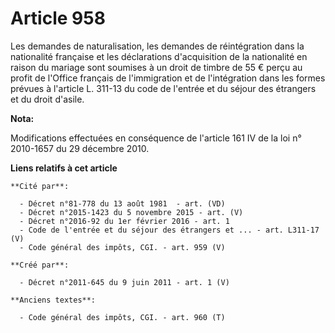 # Article 958

Les demandes de naturalisation, les demandes de réintégration dans la  nationalité française et les déclarations
d'acquisition de la nationalité en  raison du mariage sont soumises à un droit de timbre de 55 € perçu au profit de  l'Office
français de l'immigration et de l'intégration dans les formes prévues à  l'article L. 311-13 du code de l'entrée et du séjour
des étrangers et du droit  d'asile.

**Nota:**

Modifications effectuées en conséquence de l'article 161 IV de la loi n° 2010-1657 du 29 décembre 2010.

**Liens relatifs à cet article**

	**Cité par**:

	  - Décret n°81-778 du 13 août 1981  - art. (VD)
	  - Décret n°2015-1423 du 5 novembre 2015 - art. (V)
	  - Décret n°2016-92 du 1er février 2016 - art. 1
	  - Code de l'entrée et du séjour des étrangers et ... - art. L311-17 (V)
	  - Code général des impôts, CGI. - art. 959 (V)

	**Créé par**:

	  - Décret n°2011-645 du 9 juin 2011 - art. 1 (V)

	**Anciens textes**:

	  - Code général des impôts, CGI. - art. 960 (T)
